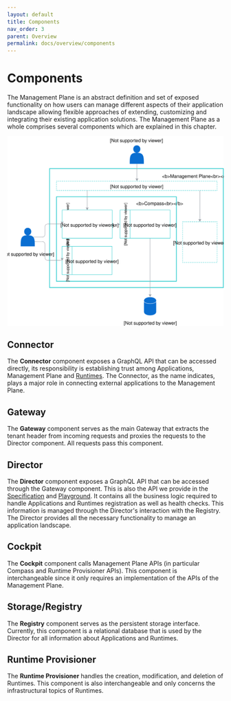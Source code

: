 ```yaml
---
layout: default
title: Components
nav_order: 3
parent: Overview
permalink: docs/overview/components
---
```


# Components

The Management Plane is an abstract definition and set of exposed functionality on how users can manage different aspects of their application landscape allowing flexible approaches of extending, customizing and integrating their existing application solutions. The Management Plane as a whole comprises several components which are explained in this chapter.

![mp-components](/assets/images/mp-components.svg)

## Connector

The **Connector** component exposes a GraphQL API that can be accessed directly, its responsibility is establishing trust among Applications, Management Plane and [Runtimes](/docs/glossary.md#Runtime). The Connector, as the name indicates, plays a major role in connecting external applications to the Management Plane.

## Gateway

The **Gateway** component serves as the main Gateway that extracts the tenant header from incoming requests and proxies the requests to the Director component. All requests pass this component.

## Director

The **Director** component exposes a GraphQL API that can be accessed through the Gateway component. This is also the API we provide in the [Specification](/assets/graphql-doc/index.html) and [Playground](https://director.compass.cluster.extend.cx.cloud.sap). It contains all the business logic required to handle Applications and Runtimes registration as well as health checks. This information is managed through the Director's interaction with the Registry. The Director provides all the necessary functionality to manage an application landscape.

## Cockpit

The **Cockpit** component calls Management Plane APIs (in particular Compass and Runtime Provisioner APIs). This component is interchangeable since it only requires an implementation of the APIs of the Management Plane.

## Storage/Registry

The **Registry** component serves as the persistent storage interface. Currently, this component is a relational database that is used by the Director for all information about Applications and Runtimes.

## Runtime Provisioner

The **Runtime Provisioner** handles the creation, modification, and deletion of Runtimes. This component is also interchangeable and only concerns the infrastructural topics of Runtimes.